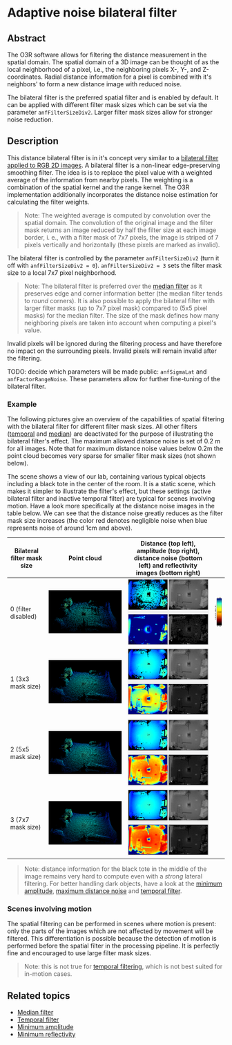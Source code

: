 # Adaptive noise bilateral filter
## Abstract
The O3R software allows for filtering the distance measurement in the spatial domain. The spatial domain of a 3D image can be thought of as the local neighborhood of a pixel, i.e., the neighboring pixels X-, Y-, and Z-coordinates. Radial distance information for a pixel is combined with it's neighbors' to form a new distance image with reduced noise.  

The bilateral filter is the preferred spatial filter and is enabled by default. It can be applied with different filter mask sizes which can be set via the parameter `anfFilterSizeDiv2`. Larger filter mask sizes allow for stronger noise reduction.

## Description

This distance bilateral filter is in it's concept very similar to a [bilateral filter applied to RGB 2D images](https://en.wikipedia.org/wiki/Bilateral_filter). A bilateral filter is a non-linear edge-preserving smoothing filter. The idea is is to replace the pixel value with a weighted average of the information from nearby pixels. The weighting is a combination of the spatial kernel and the range kernel. The O3R implementation additionally incorporates the distance noise estimation for calculating the filter weights.     

> Note: The weighted average is computed by convolution over the spatial domain. The convolution of the original image and the filter mask returns an image reduced by half the filter size at each image border, i. e., with a filter mask of 7x7 pixels, the image is striped of 7 pixels vertically and horizontally (these pixels are marked as invalid).

The bilateral filter is controlled by the parameter `anfFilterSizeDiv2` (turn it off with `anfFilterSizeDiv2 = 0`). `anfFilterSizeDiv2 = 3` sets the filter mask size to a local 7x7 pixel neighborhood.   

> Note: The bilateral filter is preferred over the [median filter](medianFilter.md) as it preserves edge and corner information better (the median filter tends to *round* corners). It is also possible to apply the bilateral filter with larger filter masks (up to 7x7 pixel mask) compared to (5x5 pixel masks) for the median filter. The size of the mask defines how many neighboring pixels are taken into account when computing a pixel's value.   

Invalid pixels will be ignored during the filtering process and have therefore no impact on the surrounding pixels. Invalid pixels will remain invalid after the filtering. 

TODO: decide which parameters will be made public: `anfSigmaLat` and `anfFactorRangeNoise`. These parameters allow for further fine-tuning of the bilateral filter.  
### Example

The following pictures give an overview of the capabilities of spatial filtering with the bilateral filter for different filter mask sizes. All other filters ([temporal](INSERT-LINK) and [median](medianFilter.md)) are deactivated for the purpose of illustrating the bilateral filter's effect. The maximum allowed distance noise is set of 0.2 m for all images. Note that for maximum distance noise values below 0.2m the point cloud becomes very sparse for smaller filter mask sizes (not shown below).  

The scene shows a view of our lab, containing various typical objects including a black tote in the center of the room. It is a static scene, which makes it simpler to illustrate the filter's effect, but these settings (active bilateral filter and inactive temporal filter) are typical for scenes involving motion. Have a look more specifically at the distance noise images in the table below. We can see that the distance noise greatly reduces as the filter mask size increases (the color red denotes negligible noise when blue represents noise of around 1cm and above).

| Bilateral filter mask size| Point cloud| Distance (top left), amplitude (top right), distance noise (bottom left) and reflectivity images (bottom right)| |
|--|--|--|--|
| 0 (filter disabled)| ![anfFilterSizeDiv2_0_value](./resources/anfFilterSizeDiv2_0.png "3D point cloud without spatial filtering / bilateral filter switched off")| ![anfFilterSizeDiv2_0_value](./resources/anfFilterSizeDiv2_0_imgs.png "distance, amplitude, distance noise, and reflectivity images without bilateral filtering")| ![Color bar](resources/color_bar_noise.png)| 
| 1 (3x3 mask size)| ![anfFilterSizeDiv2_1_value](./resources/anfFilterSizeDiv2_1.png "3D point cloud with spatial filtering: bilateral filter mask set to 3x3 pixel neighbourhood")| ![anfFilterSizeDiv2_1_value](./resources/anfFilterSizeDiv2_1_imgs.png "distance, amplitude, distance noise, and reflectivity images with bilateral filter mask set to 3x3 pixel neighbourhood")| |
| 2 (5x5 mask size)| ![anfFilterSizeDiv2_2_value](./resources/anfFilterSizeDiv2_2.png "3D point cloud with spatial filtering: bilateral filter mask set to 5x5 pixel neighbourhood")| ![anfFilterSizeDiv2_2_value](./resources/anfFilterSizeDiv2_2_imgs.png "distance, amplitude, distance noise, and reflectivity images with bilateral filter mask set to 5x5 pixel neighbourhood")| |
| 3 (7x7 mask size)| ![anfFilterSizeDiv2_3_value](./resources/anfFilterSizeDiv2_3.png "3D point cloud with spatial filtering: bilateral filter mask set to 7x7 pixel neighbourhood")| ![anfFilterSizeDiv2_3_value](./resources/anfFilterSizeDiv2_3_imgs.png "distance, amplitude, distance noise, and reflectivity images with bilateral filter mask set to 7x7 pixel neighbourhood")| |

> Note: distance information for the black tote in the middle of the image remains very hard to compute even with a *strong* lateral filtering. For better handling dark objects, have a look at the [minimum amplitude](minAmplitude.md), [maximum distance noise](maxDistNoise.md) and [temporal filter](INSERT-LINK).

### Scenes involving motion
The spatial filtering can be performed in scenes where motion is present: only the parts of the images which are not affected by movement will be filtered. This differentiation is possible because the detection of motion is performed before the spatial filter in the processing pipeline. It is perfectly fine and encouraged to use large filter mask sizes.

> Note: this is not true for [temporal filtering](INSERT-LINK), which is not best suited for in-motion cases.


## Related topics
+ [Median filter](medianFilter.md)
+ [Temporal filter](INSERT-LINK)
+ [Minimum amplitude](minAmplitude.md)
+ [Minimum reflectivity](INSERT-LINK)

